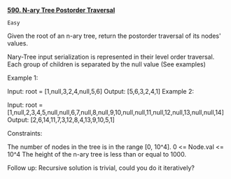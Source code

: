 [**590. N-ary Tree Postorder Traversal**](https://leetcode.com/problems/n-ary-tree-postorder-traversal)

    Easy

Given the root of an n-ary tree, return the postorder traversal of its nodes' values.

Nary-Tree input serialization is represented in their level order traversal. Each group of children is separated by the null value (See examples)



Example 1:


Input: root = [1,null,3,2,4,null,5,6]
Output: [5,6,3,2,4,1]
Example 2:


Input: root = [1,null,2,3,4,5,null,null,6,7,null,8,null,9,10,null,null,11,null,12,null,13,null,null,14]
Output: [2,6,14,11,7,3,12,8,4,13,9,10,5,1]


Constraints:

The number of nodes in the tree is in the range [0, 10^4].
0 <= Node.val <= 10^4
The height of the n-ary tree is less than or equal to 1000.


Follow up: Recursive solution is trivial, could you do it iteratively?